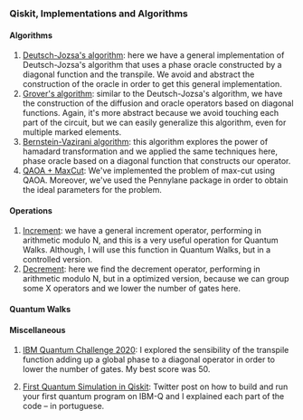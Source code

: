 ### Qiskit, Implementations and Algorithms


#### Algorithms
1) [Deutsch-Jozsa's algorithm](https://github.com/qwchagas/qiskit/blob/master/algorithms%20and%20transpile/deutsch_jozsa_algorithm_transpile.ipynb): here we have a general implementation of Deutsch-Jozsa's algorithm that uses a phase oracle constructed by a diagonal function and the transpile. We avoid and abstract the construction of the oracle in order to get this general implementation.
2) [Grover's algorithm](https://github.com/qwchagas/qiskit/blob/master/algorithms%20and%20transpile/grover_algorithm_transpile.ipynb): similar to the Deutsch-Jozsa's algorithm, we have the construction of the diffusion and oracle operators based on diagonal functions. Again, it's more abstract because we avoid touching each part of the circuit, but we can easily generalize this algorithm, even for multiple marked elements.
3) [Bernstein-Vazirani algorithm](https://github.com/qwchagas/qiskit/blob/master/algorithms%20and%20transpile/bernstein-vazirani_algorithm_transpile.ipynb): this algorithm explores the power of hamadard transformation and we applied the same techniques here, phase oracle based on a diagonal function that constructs our operator.
4) [QAOA + MaxCut](https://github.com/qwchagas/qiskit/blob/master/algorithms%20and%20transpile/qaoa_maxcut.ipynb): We've implemented the problem of max-cut using QAOA. Moreover, we've used the Pennylane package in order to obtain the ideal parameters for the problem.

#### Operations
1) [Increment](https://github.com/qwchagas/qiskit/blob/master/operations/increment.ipynb): we have a general increment operator, performing in arithmetic modulo N, and this is a very useful operation for Quantum Walks. Although, I will use this function in Quantum Walks, but in a controlled version.
2) [Decrement](https://github.com/qwchagas/qiskit/blob/master/operations/decrement.ipynb): here we find the decrement operator, performing in arithmetic modulo N, but in a optimized version, because we can group some X operators and we lower the number of gates here.

#### Quantum Walks

#### Miscellaneous

1) [IBM Quantum Challenge 2020](https://github.com/qwchagas/qiskit/blob/master/misc/challenge4_circuit_optimization_ibm.ipynb): I explored the sensibility of the transpile function adding up a global phase to a diagonal operator in order to lower the number of gates. My best score was 50.

2) [First Quantum Simulation in Qiskit](https://twitter.com/bochagas/status/1278707589916889089): Twitter post on how to build and run your first quantum program on IBM-Q and I explained each part of the code – in portuguese.

